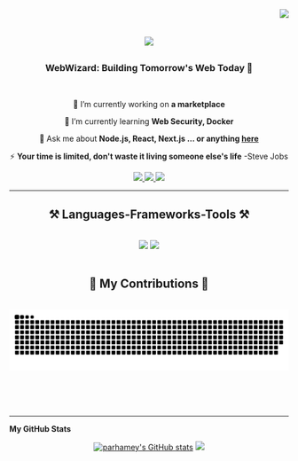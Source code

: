 <img align="right" src="https://visitor-badge.laobi.icu/badge?page_id=parhamey.parhaney" />

<h1 align="center">
    <img src="https://readme-typing-svg.herokuapp.com/?font=Righteous&size=35&center=true&vCenter=true&width=500&height=70&duration=4000&lines=Hi+There!+👋;+I'm+Parham+Yazdi!;" />
</h1>

<h3 align="center">WebWizard: Building Tomorrow's Web Today 🚀</h3>

<br/>

<div align="center">
 
 🔭 I’m currently working on **a marketplace**
 
 🌱 I’m currently learning **Web Security, Docker**

💬 Ask me about **Node.js, React, Next.js ... or anything [here](https://github.com/ssadeghh/ssadeghh/issues)**

⚡ **Your time is limited, don't waste it living someone else's life** -Steve Jobs

 </div>



<div align="center"> 
  <a href="mailto:aliahmadisadegh@gmail.com">
    <img src="https://img.shields.io/badge/Gmail-333333?style=for-the-badge&logo=gmail&logoColor=red" />
  </a>
  <a href="https://www.linkedin.com/in/sadegh-aliahmadi-525441245/" target="_blank">
    <img src="https://img.shields.io/badge/LinkedIn-0077B5?style=for-the-badge&logo=linkedin&logoColor=white" target="_blank" />
  </a>
  <a href="https://github.com/ssadeghh" target="_blank">
     <img src="https://img.shields.io/badge/Portfolio-FF5722?style=for-the-badge&logo=todoist&logoColor=white" target="_blank" /> <!-- sqlite, safari, google-chrome are other good icon options -->
  </a>
</div>

 <hr/>

<h2 align="center">⚒️ Languages-Frameworks-Tools ⚒️</h2>
 <br/>
 <div align="center">
     <img src="https://skillicons.dev/icons?i=react,bootstrap,mui,html,css,vscode,github,figma,tailwind,git" />
     <img src="https://skillicons.dev/icons?i=nodejs,python,javascript,express,mongodb,nextjs,mysql" /><br>
 </div>

 <br/>


<div align="center">
  <h2>🐍 My Contributions 🐍</h2>
  <br>
  <img alt="snake eating my contributions" src="https://raw.githubusercontent.com/parhamey/parhamey/output/github-contribution-grid-snake.svg" />
  
  <br/><br/><br/>
</div>

<hr/>

<b>My GitHub Stats</b>
<div align="center">
<a href="http://www.github.com/parhamey"><img src="https://github-readme-stats.vercel.app/api?username=parhamey&show_icons=true&hide=&count_private=true&title_color=0891b2&text_color=ffffff&icon_color=0891b2&bg_color=1c1917&hide_border=true&show_icons=true" alt="parhamey's GitHub stats" /></a>
<a href="http://www.github.com/parhamey"><img src="https://github-readme-streak-stats.herokuapp.com/?user=parhamey&stroke=ffffff&background=1c1917&ring=0891b2&fire=0891b2&currStreakNum=ffffff&currStreakLabel=0891b2&sideNums=ffffff&sideLabels=ffffff&dates=ffffff&hide_border=true" /></a>
</div>
